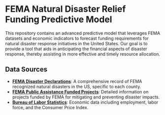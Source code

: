 # FEMA Natural Disaster Relief Funding Predictive Model

This repository contains an advanced predictive model that leverages FEMA datasets and economic indicators to forecast funding requirements for natural disaster response initiatives in the United States. Our goal is to provide a tool that aids in anticipating the financial aspects of disaster response, thereby assisting in more effective and timely resource allocation.

## Data Sources
- [**FEMA Disaster Declarations**](https://www.fema.gov/openfema-data-page/disaster-declarations-summaries-v2): A comprehensive record of FEMA recognized natural disasters in the US, specific to each county.
- [**FEMA Public Assistance Funded Projects**](https://www.fema.gov/openfema-data-page/public-assistance-funded-projects-details-v1): Detailed information on projects funded by FEMA for mitigating and preventing disaster impacts.
- [**Bureau of Labor Statistics**](https://www.bls.gov/data/): Economic data including employment, labor force, and the Consumer Price Index.
